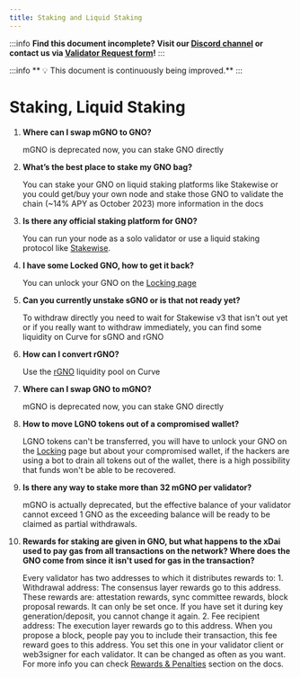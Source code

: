 ```yaml
---
title: Staking and Liquid Staking
---
```


:::info
**Find this document incomplete? Visit our [Discord channel](https://discord.gg/gnosis) or contact us via [Validator Request form](https://tally.so/r/3y4V1W)!** 
:::

:::info
** :bulb: This document is continuously being improved.** 
:::

# Staking, Liquid Staking

1. **Where can I swap mGNO to GNO?**

    mGNO is deprecated now, you can stake GNO directly

3. **What’s the best place to stake my GNO bag?**

    You can stake your GNO on liquid staking platforms like Stakewise or you could get/buy your own node and stake those GNO to validate the chain (~14% APY as October 2023) more information in the docs

4. **Is there any official staking platform for GNO?**

    You can run your node as a solo validator or use a liquid staking protocol like [Stakewise](https://stakewise.io/).

5. **I have some Locked GNO, how to get it back?**

    You can unlock your GNO on the [Locking page](https://lock.gnosis.io/)

6. **Can you currently unstake sGNO or is that not ready yet?**

    To withdraw directly you need to wait for Stakewise v3 that isn't out yet or if you really want to withdraw immediately, you can find some liquidity on Curve for sGNO and rGNO

7. **How can I convert rGNO?**

    Use the [rGNO](https://curve.fi/#/xdai/pools/factory-v2-1/deposit) liquidity pool on Curve

8. **Where can I swap GNO to mGNO?**

    mGNO is deprecated now, you can stake GNO directly

9. **How to move LGNO tokens out of a compromised wallet?**

    LGNO tokens can't be transferred, you will have to unlock your GNO on the [Locking](https://lock.gnosis.io/) page but about your compromised wallet, if the hackers are using a bot to drain all tokens out of the wallet, there is a high possibility that funds won't be able to be recovered.
    
10. **Is there any way to stake more than 32 mGNO per validator?**

    mGNO is actually deprecated, but the effective balance of your validator cannot exceed 1 GNO as the exceeding balance will be ready to be claimed as partial withdrawals.
    
11. **Rewards for staking are given in GNO, but what happens to the xDai used to pay gas from all transactions on the network?   Where does the GNO come from since it isn't used for gas in the transaction?**

    Every validator has two addresses to which it distributes rewards to: 1. Withdrawal address: The consensus layer rewards go to this address. These rewards are: attestation rewards, sync committee rewards, block proposal rewards. It can only be set once. If you have set it during key generation/deposit, you cannot change it again. 2. Fee recipient address: The execution layer rewards go to this address. When you propose a block, people pay you to include their transaction, this fee reward goes to this address. You set this one in your validator client or web3signer for each validator. It can be changed as often as you want. For more info you can check [Rewards & Penalties](https://docs.gnosischain.com/node/rewards-penalties) section on the docs.
